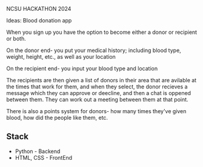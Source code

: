 NCSU HACKATHON 2024

Ideas:
Blood donation app

When you sign up you have the option to become either a donor or recipient or both.

On the donor end- you put your medical history; including blood type, weight, height, etc., as well as your location

On the recipient end- you input your blood type and location

The recipients are then given a list of donors in their area that are avilable at the times that work for them, and when they select, the donor recieves a message which they can approve or deecline, and then a chat is oppened between them. They can work out a meeting between them at that point.

There is also a points system for donors- how many times they've given blood, how did the people like them, etc.


## Stack
* Python - Backend
* HTML, CSS - FrontEnd